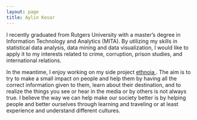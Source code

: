 ```yaml
---
layout: page
title: Aylin Kosar
---
```


 I recently graduated from Rutgers University with a master’s degree in Information Technology and Analytics (MITA). By utilizing my skills in statistical data analysis, data mining and data visualization, I would like to apply it to my interests related to crime, corruption, prison studies, and international relations. 

In the meantime, I enjoy working on my side project <a href="https://www.ethnoia.com/"> ethnoia </a>. The aim is to try to make a small impact on people and help them by having all the correct information given to them, learn about their destination, and to realize the things you see or hear in the media or by others is not always true. I believe the way we can help make our society better is by helping people and better ourselves through learning and traveling or at least experience and understand different cultures.
 
